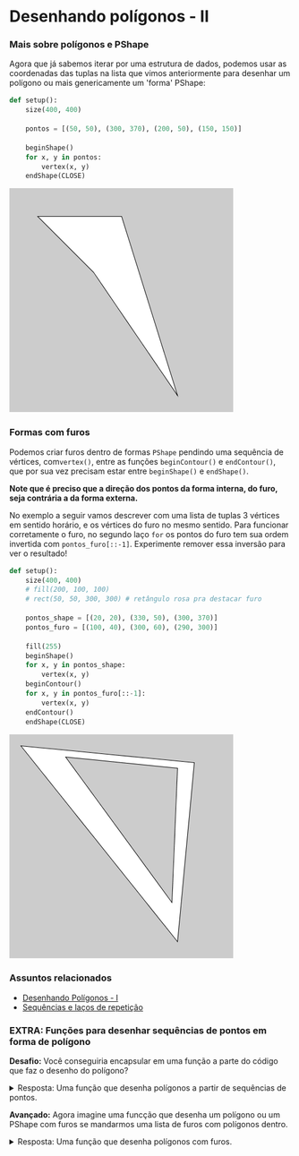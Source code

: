 # Desenhando polígonos - II
### Mais sobre polígonos e PShape

Agora que já sabemos iterar por uma estrutura de dados, podemos usar as coordenadas das tuplas na lista que vimos anteriormente para desenhar um polígono ou mais genericamente um 'forma' PShape:

```python
def setup():
    size(400, 400)
    
    pontos = [(50, 50), (300, 370), (200, 50), (150, 150)]
    
    beginShape()
    for x, y in pontos:
        vertex(x, y)
    endShape(CLOSE)
```

![poligono_2](assets/poligono_2.png)

### Formas com furos
    
Podemos criar furos dentro de formas `PShape` pendindo uma sequência de vértices, com`vertex()`, entre as funções `beginContour()` e `endContour()`, que por sua vez precisam estar entre `beginShape()` e `endShape()`.

**Note que é preciso que a direção dos pontos da forma interna, do furo, seja contrária a da forma externa.**

No exemplo a seguir vamos descrever com uma lista de tuplas 3 vértices em sentido horário, e os vértices do furo no mesmo sentido. Para funcionar corretamente o furo, no segundo laço `for` os pontos do furo tem sua ordem invertida com `pontos_furo[::-1]`. Experimente remover essa inversão para ver o resultado!
    
```python
def setup():
    size(400, 400)
    # fill(200, 100, 100)
    # rect(50, 50, 300, 300) # retângulo rosa pra destacar furo
    
    pontos_shape = [(20, 20), (330, 50), (300, 370)]
    pontos_furo = [(100, 40), (300, 60), (290, 300)]
    
    fill(255)
    beginShape()
    for x, y in pontos_shape:
        vertex(x, y)
    beginContour()
    for x, y in pontos_furo[::-1]:
        vertex(x, y)
    endContour()
    endShape(CLOSE)
```

![furo](assets/contour_furo.png)

### Assuntos relacionados

- [Desenhando Polígonos - I](poligonos_1.md)
- [Sequências e laços de repetição](lacos_py.md)


### EXTRA: Funções para desenhar sequências de pontos em forma de polígono

**Desafio:** Você conseguiria encapsular em uma função a parte do código que faz o desenho do polígono?

<details>    
<summary>Resposta: Uma função que desenha polígonos a partir de sequências de pontos.</summary>

```python
def setup():
    size(400, 400)
    pontos_shape = [(20, 20), (330, 50), (300, 370)]
    draw_poly(pontos_shape)

def draw_poly(points, holes=None, closed=True):
    """
    Aceita como pontos sequencias de tuplas, lista ou vetores com (x, y) ou (x, y, z).
    Por default faz um polígono fechado.
    """
    beginShape()  # inicia o PShape
    for p in points:
        vertex(p[0], p[1])    
    # encerra o PShape
    if closed:
        endShape(CLOSE)
    else:
        endShape()
        
    # Para aceitar pontos em 2D ou 3D
    # for p in points:
    #     if len(p) == 2 or p[2] == 0:
    #         vertex(p[0], p[1])
    #     else:
    #         vertex(*p)  # desempacota pontos em 3d
```

</details>   

**Avançado:** Agora imagine uma funcção que desenha um polígono ou um PShape com furos se mandarmos uma lista de furos com polígonos dentro.

<details>    
<summary>Resposta: Uma função que desenha polígonos com furos.</summary>

```python
def setup():
    size(400, 400)

    pontos_shape = [(20, 20), (330, 50), (300, 370)]
    pontos_furo = [(290, 300), (300, 60), (100, 40)]

    poly_and_holes(pontos_shape, [pontos_furo])
    # poly_and_holes(pontos_shape, pontos_furo)  # tabém funciona

    saveFrame('contour_furo.png')

def poly_and_holes(points, holes=None, closed=True):
    """
    Aceita como pontos sequencias de tuplas, lista ou vetores com (x, y) ou (x, y, z).
    Note que `holes` espera uma sequencias de sequencias ou uma única sequencia de
    pontos. Por default faz um polígono fechado.
    """

    def depth(seq):
        """
        usada para checar se temos um furo ou vários
        devolve 2 para um só furo, 3 para vários furos
        """
        if (isinstance(seq, list) or
                isinstance(seq, tuple) or
                isinstance(seq, PVector)):
            return 1 + max(depth(item) for item in seq)
        else:
            return 0

    beginShape()  # inicia o PShape
    for p in points:
        if len(p) == 2 or p[2] == 0:
            vertex(p[0], p[1])
        else:
            vertex(*p)  # desempacota pontos em 3d
    # tratamento dos furos, se houver           
    holes = holes or []  # equivale a: holes if holes else []
    if holes and depth(holes) == 2:  # sequência única de pontos
        holes = (holes,)     # envolve em um tupla
    for hole in holes:  # para cada furo
        beginContour()  # inicia o furo
        for p in hole:
            if len(p) == 2 or p[2] == 0:
                vertex(p[0], p[1])
            else:
                vertex(*p)
        endContour()  # final e um furo
    # encerra o PShape
    if closed:
        endShape(CLOSE)
    else:
        endShape()
```        
</details>        



